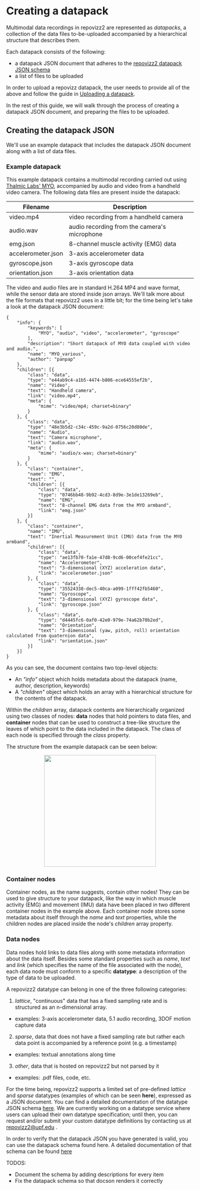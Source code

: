 # Creating a datapack

Multimodal data recordings in repovizz2 are represented as *datapacks*, a collection of the data files to-be-uploaded accompanied by a hierarchical structure that describes them.

Each datapack consists of the following:

* a datapack JSON document that adheres to the [repovizz2 datapack JSON schema](#datapack_schema)
* a list of files to be uploaded

In order to upload a repovizz datapack, the user needs to provide all of the above and follow the guide in [Uploading a datapack](https://github.com/chaosct/repovizz2doc/blob/master/Upload.ipynb).

In the rest of this guide, we will walk through the process of creating a datapack JSON document, and preparing the files to be uploaded.

## Creating the datapack JSON

We'll use an example datapack that includes the datapack JSON document along with a list of data files.

### Example datapack

This example datapack contains a multimodal recording carried out using [Thalmic Labs' MYO](https://www.myo.com/), accompanied by audio and video from a handheld video camera. The following data files are present inside the datapack:

<center>

Filename | Description
---------|------------
video.mp4 | video recording from a handheld camera
audio.wav | audio recording from the camera's microphone
emg.json | 8-channel muscle activity (EMG) data 
accelerometer.json | 3-axis accelerometer data
gyroscope.json | 3-axis gyroscope data 
orientation.json | 3-axis orientation data

</center>

The video and audio files are in standard H.264 MP4 and wave format, while the sensor data are stored inside json arrays. We'll talk more about the file formats that repovizz2 uses in a little bit; for the time being let's take a look at the datapack JSON document:

	{
	    "info": {
	        "keywords": [
	            "MYO", "audio", "video", "accelerometer", "gyroscope"
	        ],
	        "description": "Short datapack of MYO data coupled with video and audio.",
	        "name": "MYO_various",
	        "author": "panpap"
	    },
	    "children": [{
	        "class": "data",
	        "type": "e44ab9c4-a1b5-4474-b806-ece64555ef2b",
	        "name": "Video",
	        "text": "Handheld camera",
	        "link": "video.mp4",
	        "meta": {
	            "mime": "video/mp4; charset=binary"
	        }
	    }, {
	        "class": "data",
	        "type": "48e3b5d2-c34c-459c-9a2d-0756c20d80de",
	        "name": "Audio",
	        "text": "Camera microphone",
	        "link": "audio.wav",
	        "meta": {
	            "mime": "audio/x-wav; charset=binary"
	        }
	    }, {
	        "class": "container",
	        "name": "EMG",
	        "text": "",
	        "children": [{
	            "class": "data",
	            "type": "0746bb48-9b92-4cd3-8d9e-3e1de13269eb",
	            "name": "EMG",
	            "text": "8-channel EMG data from the MYO armband",
	            "link": "emg.json"
	        }]
	    }, {
	        "class": "container",
	        "name": "IMU",
	        "text": "Inertial Measurement Unit (IMU) data from the MYO armband",
	        "children": [{
	            "class": "data",
	            "type": "ae13fb70-fa1e-47d8-9cd6-00cef4fe21cc",
	            "name": "Accelerometer",
	            "text": "3-dimensional (XYZ) acceleration data",
	            "link": "accelerometer.json"
	        }, {
	            "class": "data",
	            "type": "35524338-dec5-40ca-a099-1fff42fb5460",
	            "name": "Gyroscope",
	            "text": "3-dimensional (XYZ) gyroscope data",
	            "link": "gyroscope.json"
	        }, {
	            "class": "data",
	            "type": "d4445fc6-0af0-42e0-979e-74a62b70b2ed",
	            "name": "Orientation",
	            "text": "3-dimensional (yaw, pitch, roll) orientation calculated from quaternion data",
	            "link": "orientation.json"
	        }]
	    }]
	}

As you can see, the document contains two top-level objects:

* An *"info"* object which holds metadata about the datapack (name, author, description, keywords)
* A *"children"* object which holds an array with a hierarchical structure for the contents of the datapack.

Within the *children* array, datapack contents are hierarchically organized using two classes of nodes: **data** nodes that hold pointers to data files, and **container** nodes that can be used to construct a tree-like structure the leaves of which point to the data included in the datapack. The class of each node is specified through the *class* property.

The structure from the example datapack can be seen below:
<center><img src="https://dl.dropboxusercontent.com/u/8191579/repovizz2_example_datapack_graph.png" width="300"></center>

### Container nodes
Container nodes, as the name suggests, contain other nodes! They can be used to give structure to your datapack, like the way in which muscle activity (EMG) and movement (IMU) data have been placed in two different container nodes in the example above. Each container node stores some metadata about itself through the *name* and *text* properties, while the children nodes are placed inside the node's *children* array property.

### Data nodes
Data nodes hold links to data files along with some metadata information about the data itself. Besides some standard properties such as *name*, *text* and *link* (which specifies the name of the file associated with the node), each data node must conform to a specific **datatype**: a description of the type of data to be uploaded.

A repovizz2 datatype can belong in one of the three following categories:

1. *lattice*, "continuous" data that has a fixed sampling rate and is structured as an n-dimensional array.
  * examples: 3-axis accelerometer data, 5.1 audio recording, 3DOF motion capture data
2. *sparse*, data that does not have a fixed sampling rate but rather each data point is accompanied by a reference point (e.g. a timestamp)
  * examples: textual annotations along time
3. *other*, data that is hosted on repovizz2 but not parsed by it
  * examples: .pdf files, code, etc.

For the time being, repovizz2 supports a limited set of pre-defined *lattice* and *sparse* datatypes (examples of which can be seen **here**), expressed as a JSON document. You can find a detailed documentation of the datatype JSON schema [here](http://lbovet.github.io/docson/index.html#https://raw.githubusercontent.com/slowmountain/repovizz2doc/master/datatype_schema.json). We are currently working on a datatype service where users can upload their own datatype specification; until then, you can request and/or submit your custom datatype definitions by contacting us at <a href='m&#97;i&#108;&#116;&#111;&#58;re&#112;o&#118;i%7Az%3&#50;&#64;u&#112;&#102;&#46;e%&#54;4&#37;75'>&#114;&#101;povizz&#50;&#64;&#117;&#112;f&#46;&#101;du</a> .

In order to verify that the datapack JSON you have generated is valid, you can use the datapack schema found here. A detailed documentation of that schema can be found [here](http://lbovet.github.io/docson/index.html#https://raw.githubusercontent.com/slowmountain/repovizz2doc/master/datatype_schema.json)

TODOS:

- Document the schema by adding descriptions for every item
- Fix the datapack schema so that docson renders it correctly

